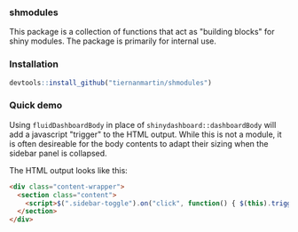 
<!-- README.md is generated from README.Rmd. Please edit that file -->
### shmodules

This package is a collection of functions that act as "building blocks" for shiny modules. The package is primarily for internal use.

### Installation

``` r
devtools::install_github("tiernanmartin/shmodules")
```

### Quick demo

Using `fluidDashboardBody` in place of `shinydashboard::dashboardBody` will add a javascript "trigger" to the HTML output. While this is not a module, it is often desireable for the body contents to adapt their sizing when the sidebar panel is collapsed.

The HTML output looks like this:

``` html
<div class="content-wrapper">
  <section class="content">
    <script>$(".sidebar-toggle").on("click", function() { $(this).trigger("shown"); });</script>
  </section>
</div>
```
